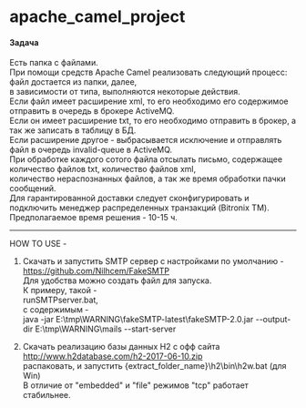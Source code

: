 # apache_camel_project  

#### Задача   
Есть папка с файлами.    
При помощи средств Apache Camel реализовать следующий процесс:   
файл достается из папки, далее,    
в зависимости от типа, выполняются некоторые действия.    
Если файл имеет расширение xml, то его необходимо его содержимое отправить в очередь в брокере ActiveMQ.    
Если он имеет расширение txt, то его необходимо отправить в брокер, а так же записать в таблицу в БД.    
Если расширение другое - выбрасывается исключение и отправлять файл в очередь invalid-queue в ActiveMQ.    
При обработке каждого сотого файла отсылать письмо, содержащее количество файлов txt, количество файлов xml,    
количество нераспознанных файлов, а так же время обработки пачки сообщений.    
Для гарантированной доставки следует сконфигурировать и подключить менеджер распределенных транзакций (Bitronix TM).    
Предполагаемое время решения - 10-15 ч.  

-----------------------------------------------
HOW TO USE -  

1) Скачать и запустить SMTP сервер c настройками по умолчанию -  
https://github.com/Nilhcem/FakeSMTP  
Для удобства можно создать файл для запуска.  
К примеру, такой -   
runSMTPserver.bat,  
с содержимым -  
java -jar E:\tmp\WARNING\fakeSMTP-latest\fakeSMTP-2.0.jar --output-dir E:\tmp\WARNING\mails --start-server   

2) Скачать реализацию базы данных H2 с офф сайта  
http://www.h2database.com/h2-2017-06-10.zip  
распаковать, и запустить {extract_folder_name}\h2\bin\h2w.bat (для Win)  
В отличие от "embedded" и "file" режимов "tcp" работает стабильнее.  




